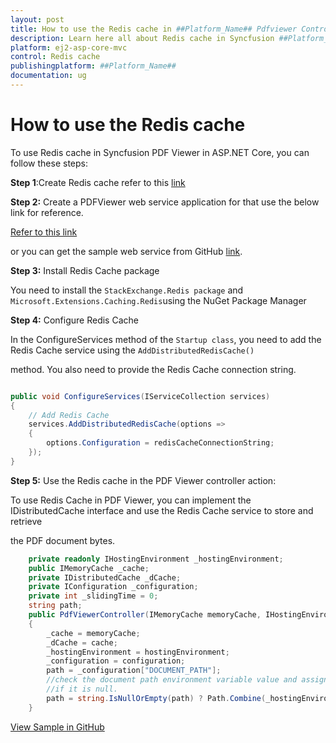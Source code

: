 ```yaml
---
layout: post
title: How to use the Redis cache in ##Platform_Name## Pdfviewer Control | Syncfusion
description: Learn here all about Redis cache in Syncfusion ##Platform_Name## Pdfviewer component of Syncfusion Essential JS 2 and more.
platform: ej2-asp-core-mvc
control: Redis cache
publishingplatform: ##Platform_Name##
documentation: ug
---
```


# How to use the Redis cache

To use Redis cache in Syncfusion PDF Viewer in ASP.NET Core, you can follow these steps:

**Step 1**:Create Redis cache refer to this [link](https://learn.microsoft.com/en-us/azure/azure-cache-for-redis/cache-dotnet-how-to-use-azure-redis-cache)

**Step 2:**  Create a PDFViewer web service application for that use the below link for reference.

[Refer to this link](https://www.syncfusion.com/kb/11063/how-to-create-pdf-viewer-web-service-in-net-core-3-0-and-above)

or you can get the sample web service from GitHub [link](https://github.com/SyncfusionExamples/EJ2-PDFViewer-WebServices).

**Step 3:**  Install Redis Cache package

You need to install the `StackExchange.Redis package` and `Microsoft.Extensions.Caching.Redis`using the NuGet Package Manager 

**Step 4:**  Configure Redis Cache

In the ConfigureServices method of the `Startup class`, you need to add the Redis Cache service using the `AddDistributedRedisCache()`

method. You also need to provide the Redis Cache connection string.

```cs

public void ConfigureServices(IServiceCollection services)
{
    // Add Redis Cache
    services.AddDistributedRedisCache(options =>
    {
        options.Configuration = redisCacheConnectionString;
    });
}

```

**Step 5:** Use the Redis cache in the PDF Viewer controller action:

To use Redis Cache in PDF Viewer, you can implement the IDistributedCache interface and use the Redis Cache service to store and 
retrieve

the PDF document bytes.

```cs
    private readonly IHostingEnvironment _hostingEnvironment;
    public IMemoryCache _cache;
    private IDistributedCache _dCache;
    private IConfiguration _configuration;
    private int _slidingTime = 0;
    string path;
    public PdfViewerController(IMemoryCache memoryCache, IHostingEnvironment hostingEnvironment, IDistributedCache cache, IConfiguration configuration)
    {
        _cache = memoryCache;
        _dCache = cache;
        _hostingEnvironment = hostingEnvironment;
        _configuration = configuration;
        path = _configuration["DOCUMENT_PATH"];
        //check the document path environment variable value and assign default data folder
        //if it is null.
        path = string.IsNullOrEmpty(path) ? Path.Combine(_hostingEnvironment.ContentRootPath, "Data") : Path.Combine(_hostingEnvironment.ContentRootPath, path);
    }       
```

[View Sample in GitHub]()